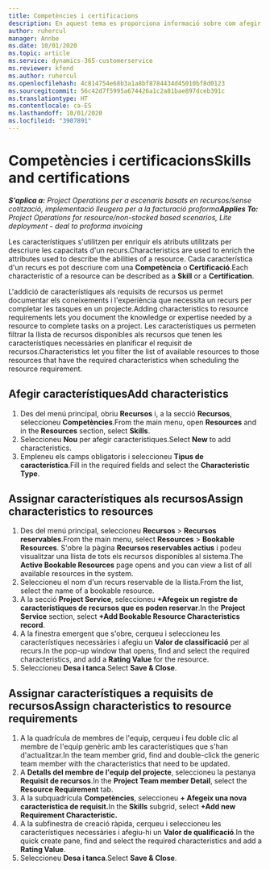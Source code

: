 ```yaml
---
title: Competències i certificacions
description: En aquest tema es proporciona informació sobre com afegir característiques de competències i certificació als recursos.
author: ruhercul
manager: Annbe
ms.date: 10/01/2020
ms.topic: article
ms.service: dynamics-365-customerservice
ms.reviewer: kfend
ms.author: ruhercul
ms.openlocfilehash: 4c814754e68b3a1a8bf8784434d45010bf8d0123
ms.sourcegitcommit: 56c42d7f5995a674426a1c2a81bae897dceb391c
ms.translationtype: HT
ms.contentlocale: ca-ES
ms.lasthandoff: 10/01/2020
ms.locfileid: "3907891"
---
```

# <a name="skills-and-certifications"></a><span data-ttu-id="8b2a6-103">Competències i certificacions</span><span class="sxs-lookup"><span data-stu-id="8b2a6-103">Skills and certifications</span></span>
<span data-ttu-id="8b2a6-104">_**S'aplica a:** Project Operations per a escenaris basats en recursos/sense cotització, implementació lleugera per a la facturació proforma_</span><span class="sxs-lookup"><span data-stu-id="8b2a6-104">_**Applies To:** Project Operations for resource/non-stocked based scenarios, Lite deployment - deal to proforma invoicing_</span></span>

<span data-ttu-id="8b2a6-105">Les característiques s'utilitzen per enriquir els atributs utilitzats per descriure les capacitats d'un recurs.</span><span class="sxs-lookup"><span data-stu-id="8b2a6-105">Characteristics are used to enrich the attributes used to describe the abilities of a resource.</span></span> <span data-ttu-id="8b2a6-106">Cada característica d'un recurs es pot descriure com una **Competència** o **Certificació**.</span><span class="sxs-lookup"><span data-stu-id="8b2a6-106">Each characteristic of a resource can be described as a **Skill** or a **Certification**.</span></span>

<span data-ttu-id="8b2a6-107">L'addició de característiques als requisits de recursos us permet documentar els coneixements i l'experiència que necessita un recurs per completar les tasques en un projecte.</span><span class="sxs-lookup"><span data-stu-id="8b2a6-107">Adding characteristics to resource requirements lets you document the knowledge or expertise needed by a resource to complete tasks on a project.</span></span> <span data-ttu-id="8b2a6-108">Les característiques us permeten filtrar la llista de recursos disponibles als recursos que tenen les característiques necessàries en planificar el requisit de recursos.</span><span class="sxs-lookup"><span data-stu-id="8b2a6-108">Characteristics let you filter the list of available resources to those resources that have the required characteristics when scheduling the resource requirement.</span></span>

## <a name="add-characteristics"></a><span data-ttu-id="8b2a6-109">Afegir característiques</span><span class="sxs-lookup"><span data-stu-id="8b2a6-109">Add characteristics</span></span>

1. <span data-ttu-id="8b2a6-110">Des del menú principal, obriu **Recursos** i, a la secció **Recursos**, seleccioneu **Competències**.</span><span class="sxs-lookup"><span data-stu-id="8b2a6-110">From the main menu, open **Resources** and in the **Resources** section, select **Skills**.</span></span>
2. <span data-ttu-id="8b2a6-111">Seleccioneu **Nou** per afegir característiques.</span><span class="sxs-lookup"><span data-stu-id="8b2a6-111">Select **New** to add characteristics.</span></span>
3. <span data-ttu-id="8b2a6-112">Empleneu els camps obligatoris i seleccioneu **Tipus de característica**.</span><span class="sxs-lookup"><span data-stu-id="8b2a6-112">Fill in the required fields and select the **Characteristic Type**.</span></span>

## <a name="assign-characteristics-to-resources"></a><span data-ttu-id="8b2a6-113">Assignar característiques als recursos</span><span class="sxs-lookup"><span data-stu-id="8b2a6-113">Assign characteristics to resources</span></span>

1. <span data-ttu-id="8b2a6-114">Des del menú principal, seleccioneu **Recursos** > **Recursos reservables**.</span><span class="sxs-lookup"><span data-stu-id="8b2a6-114">From the main menu, select **Resources** > **Bookable Resources**.</span></span> <span data-ttu-id="8b2a6-115">S'obre la pàgina **Recursos reservables actius** i podeu visualitzar una llista de tots els recursos disponibles al sistema.</span><span class="sxs-lookup"><span data-stu-id="8b2a6-115">The **Active Bookable Resources** page opens and you can view a list of all available resources in the system.</span></span>
2. <span data-ttu-id="8b2a6-116">Seleccioneu el nom d'un recurs reservable de la llista.</span><span class="sxs-lookup"><span data-stu-id="8b2a6-116">From the list, select the name of a bookable resource.</span></span>
3. <span data-ttu-id="8b2a6-117">A la secció **Project Service**, seleccioneu **+Afegeix un registre de característiques de recursos que es poden reservar**.</span><span class="sxs-lookup"><span data-stu-id="8b2a6-117">In the **Project Service** section, select **+Add Bookable Resource Characteristics record**.</span></span>
4. <span data-ttu-id="8b2a6-118">A la finestra emergent que s'obre, cerqueu i seleccioneu les característiques necessàries i afegiu un **Valor de classificació** per al recurs.</span><span class="sxs-lookup"><span data-stu-id="8b2a6-118">In the pop-up window that opens, find and select the required characteristics, and add a **Rating Value** for the resource.</span></span>
5. <span data-ttu-id="8b2a6-119">Seleccioneu **Desa i tanca**.</span><span class="sxs-lookup"><span data-stu-id="8b2a6-119">Select **Save & Close**.</span></span>

## <a name="assign-characteristics-to-resource-requirements"></a><span data-ttu-id="8b2a6-120">Assignar característiques a requisits de recursos</span><span class="sxs-lookup"><span data-stu-id="8b2a6-120">Assign characteristics to resource requirements</span></span>

1. <span data-ttu-id="8b2a6-121">A la quadrícula de membres de l'equip, cerqueu i feu doble clic al membre de l'equip genèric amb les característiques que s'han d'actualitzar.</span><span class="sxs-lookup"><span data-stu-id="8b2a6-121">In the team member grid, find and double-click the generic team member with the characteristics that need to be updated.</span></span>
2. <span data-ttu-id="8b2a6-122">A **Detalls del membre de l'equip del projecte**, seleccioneu la pestanya **Requisit de recursos**.</span><span class="sxs-lookup"><span data-stu-id="8b2a6-122">In the **Project Team member Detail**, select the **Resource Requirement** tab.</span></span>
3. <span data-ttu-id="8b2a6-123">A la subquadrícula **Competències**, seleccioneu **+ Afegeix una nova característica de requisit.**</span><span class="sxs-lookup"><span data-stu-id="8b2a6-123">In the **Skills** subgrid, select **+Add new Requirement Characteristic.**</span></span>
4. <span data-ttu-id="8b2a6-124">A la subfinestra de creació ràpida, cerqueu i seleccioneu les característiques necessàries i afegiu-hi un **Valor de qualificació**.</span><span class="sxs-lookup"><span data-stu-id="8b2a6-124">In the quick create pane, find and select the required characteristics and add a **Rating Value**.</span></span>
5. <span data-ttu-id="8b2a6-125">Seleccioneu **Desa i tanca**.</span><span class="sxs-lookup"><span data-stu-id="8b2a6-125">Select **Save & Close**.</span></span>